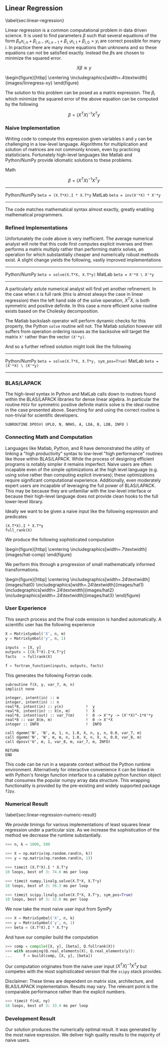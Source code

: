 
Linear Regression
-----------------

\label{sec:linear-regression}

Linear regression is a common computational problem in data driven science.  It is used to find parameters $\beta$ such that several equations of the form $\beta_n x_{i,n} + \beta_{i,n-1} x_{i,n-1} + \beta_{i,1} x_{i,1} + \beta_{i,0} = y_i$ are correct possible for many $i$.  In practice there are many more equations than unknowns and so these equations can not be satisfied exactly.  Instead the $\beta$s are chosen to minimize the squared error.

$$ X \beta \cong y $$

\begin{figure}[htbp]
\centering
\includegraphics[width=.4\textwidth]{images/linregress-xy}
\end{figure}

The solution to this problem can be posed as a matrix expression.  The $\beta_i$ which minimize the squared error of the above equation can be computed by the following

$$ \beta = (X^TX)^{-1}X^Ty $$


### Naive Implementation

Writing code to compute this expression given variables `X` and `y` can be challenging in a low-level language.  Algorithms for multiplication and solution of matrices are not commonly known, even by practicing statisticians.  Fortunately high-level languages like Matlab and Python/NumPy provide idiomatic solutions to these problems.

Math

$$ \beta = (X^TX)^{-1}X^Ty $$

-------------- -----------------------------
 Python/NumPy  `beta = (X.T*X).I * X.T*y`
 MatLab        `beta = inv(X'*X) * X'*y`
-------------- -----------------------------

The code matches mathematical syntax almost exactly, greatly enabling mathematical programmers.

### Refined Implementations

Unfortunately the code above is very inefficient.  The average numerical analyst will note that this code first computes explicit inverses and then performs a matrix multiply rather than performing matrix solves, an operation for which substantially cheaper and numerically robust methods exist.  A slight change yields the following, vastly improved implementations

-------------- -----------------------------
 Python/NumPy  `beta = solve(X.T*X, X.T*y)`
 MatLab        `beta = X'*X \ X'*y`
-------------- -----------------------------

A particularly astute numerical analyst will find yet another refinement.  In the case when `X` is full rank (this is almost always the case in linear regression) then the left hand side of the solve operation, $X^TX$, is both symmetric and positive definite.  In this case a more efficient solve routine exists based on the Cholesky decomposition.  

The Matlab backslash operator will perform dynamic checks for this property, the Python `solve` routine will not.  The Matlab solution however still suffers from operation ordering issues as the backsolve will target the matrix `X'` rather than the vector `(X'*y)`.

And so a further refined solution might look like the following

-------------- -----------------------------
 Python/NumPy  `beta = solve(X.T*X, X.T*y, sym_pos=True)`
 MatLab        `beta = (X'*X) \ (X'*y)`
-------------- -----------------------------


### BLAS/LAPACK

The high-level syntax in Python and MatLab calls down to routines found within the BLAS/LAPACK libraries for dense linear algebra.  In particular the routine `POSV` for symmetric positive definite matrix solve is the ideal routine in the case presented above.  Searching for and using the correct routine is non-trivial for scientific developers.

    SUBROUTINE DPOSV( UPLO, N, NRHS, A, LDA, B, LDB, INFO )


### Connecting Math and Computation

Languages like Matlab, Python, and R have demonstrated the utility of linking a "high productivity" syntax to low-level "high performance" routines like those within BLAS/LAPACK.  While the process of designing efficient programs is notably simpler it remains imperfect.  Naive users are often incapable even of the simple optimizations at the high level language (e.g. using solve rather than computing explicit inverses); these optimizations require significant computational experience.  Additionally, even moderately expert users are incapable of leveraging the full power of BLAS/LAPACK.  This may be because they are unfamiliar with the low-level interface or because their high-level language does not provide clean hooks to the full lower-level library.

Ideally we want to be given a naive input like the following expression and predicates

    (X.T*X).I * X.T*y
    full_rank(X)

We produce the following sophisticated computation

\begin{figure}[htbp]
\centering
\includegraphics[width=.7\textwidth]{images/hat-comp}
\end{figure}

We perform this through a progression of small mathematically informed transformations.

\begin{figure}[htbp]
\centering
\includegraphics[width=.24\textwidth]{images/hat0}
\includegraphics[width=.24\textwidth]{images/hat1}
\includegraphics[width=.24\textwidth]{images/hat2}
\includegraphics[width=.24\textwidth]{images/hat3}
\end{figure}


### User Experience

This search process and the final code emission is handled automatically.  A scientific user has the following experience

~~~~~~~~Python
X = MatrixSymbol('X', n, m)
y = MatrixSymbol('y', n, 1)

inputs  = [X, y]
outputs = [(X.T*X).I*X.T*y]
facts   = fullrank(X)

f = fortran_function(inputs, outputs, facts)
~~~~~~~~~


This generates the following Fortran code.

~~~~~~~~Fortran
subroutine f(X, y, var_7, m, n)
implicit none

integer, intent(in) :: m
integer, intent(in) :: n
real*8, intent(in) :: y(n)          !  y
real*8, intent(in) :: X(n, m)       !  X
real*8, intent(out) :: var_7(m)     !  0 -> X'*y -> (X'*X)^-1*X'*y
real*8 :: var_8(m, m)               !  0 -> X'*X
integer :: INFO                     !  INFO

call dgemm('N', 'N', m, 1, n, 1.0, X, n, y, n, 0.0, var_7, m)
call dgemm('N', 'N', m, m, n, 1.0, X, n, X, n, 0.0, var_8, m)
call dposv('U', m, 1, var_8, m, var_7, m, INFO)

RETURN
END
~~~~~~~~~

This code can be run in a separate context without the Python runtime environment.  Alternatively for interactive convenience it can be linked in with Python's foreign function interface to a callable python function object that consumes the popular numpy array data structure.  This wrapping functionality is provided by the pre-existing and widely supported package `f2py`.


### Numerical Result

\label{sec:linear-regression-numeric-result}

We provide timings for various implementations of least squares linear regression under a particular size.  As we increase the sophistication of the method we decrease the runtime substantially.

~~~~~~~~~~Python
>>> n, k = 1000, 500

>>> X = np.matrix(np.random.rand(n, k))
>>> y = np.matrix(np.random.rand(n, 1))

>>> timeit (X.T*X).I * X.T*y
10 loops, best of 3: 74.6 ms per loop

>>> timeit numpy.linalg.solve(X.T*X, X.T*y)
10 loops, best of 3: 36.3 ms per loop

>>> timeit scipy.linalg.solve(X.T*X, X.T*y, sym_pos=True)
10 loops, best of 3: 32.8 ms per loop
~~~~~~~~~~

We now take the most naive user input from SymPy

~~~~~~~~~~Python
>>> X = MatrixSymbol('X', n, k)
>>> y = MatrixSymbol('y', n, 1)
>>> beta = (X.T*X).I * X.T*y
~~~~~~~~~~

And have our compiler build the computation

~~~~~~~~~~Python
>>> comp = compile([X, y], [beta], Q.fullrank(X))
>>> with assuming(Q.real_elements(X), Q.real_elements(y)):
...     f = build(comp, [X, y], [beta])
~~~~~~~~~~

Our computation originates from the naive user input $(X^TX)^{-1} X^Ty$ but competes with the most sophisticated version that the `scipy` stack provides.

Disclaimer: These times are dependent on matrix size, architecture, and BLAS/LAPACK implementation.  Results may vary.  The relevant point is the comparable performance rather than the explicit numbers.

~~~~~~~~~~Python
>>> timeit f(nX, ny)
10 loops, best of 3: 33.4 ms per loop
~~~~~~~~~~


### Development Result

Our solution produces the numerically optimal result.  It was generated by the most naive expression.  We deliver high quality results to the majority of naive users.
